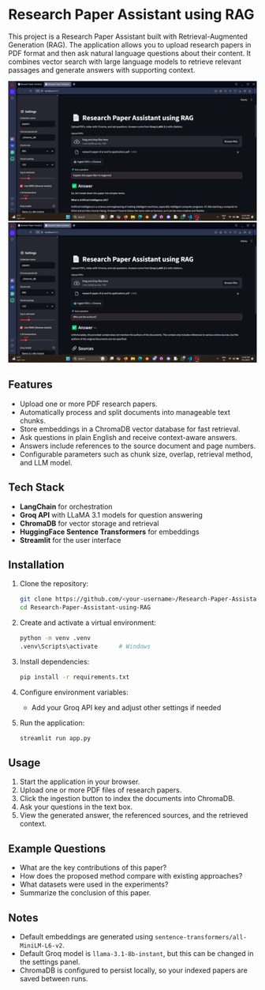 # Research Paper Assistant using RAG

This project is a Research Paper Assistant built with Retrieval-Augmented Generation (RAG). The application allows you to upload research papers in PDF format and then ask natural language questions about their content. It combines vector search with large language models to retrieve relevant passages and generate answers with supporting context.

<img src="pa1.png" alt="Research Paper Assistant using RAG" width="700">
<img src="pa2.png" alt="Research Paper Assistant using RAG" width="700">

## Features

* Upload one or more PDF research papers.
* Automatically process and split documents into manageable text chunks.
* Store embeddings in a ChromaDB vector database for fast retrieval.
* Ask questions in plain English and receive context-aware answers.
* Answers include references to the source document and page numbers.
* Configurable parameters such as chunk size, overlap, retrieval method, and LLM model.

## Tech Stack

* **LangChain** for orchestration
* **Groq API** with LLaMA 3.1 models for question answering
* **ChromaDB** for vector storage and retrieval
* **HuggingFace Sentence Transformers** for embeddings
* **Streamlit** for the user interface

## Installation

1. Clone the repository:

   ```bash
   git clone https://github.com/<your-username>/Research-Paper-Assistant-using-RAG.git
   cd Research-Paper-Assistant-using-RAG
   ```

2. Create and activate a virtual environment:

   ```bash
   python -m venv .venv
   .venv\Scripts\activate      # Windows
   ```

3. Install dependencies:

   ```bash
   pip install -r requirements.txt
   ```

4. Configure environment variables:

   * Add your Groq API key and adjust other settings if needed

5. Run the application:

   ```bash
   streamlit run app.py
   ```

## Usage

1. Start the application in your browser.
2. Upload one or more PDF files of research papers.
3. Click the ingestion button to index the documents into ChromaDB.
4. Ask your questions in the text box.
5. View the generated answer, the referenced sources, and the retrieved context.

## Example Questions

* What are the key contributions of this paper?
* How does the proposed method compare with existing approaches?
* What datasets were used in the experiments?
* Summarize the conclusion of this paper.

## Notes

* Default embeddings are generated using `sentence-transformers/all-MiniLM-L6-v2`.
* Default Groq model is `llama-3.1-8b-instant`, but this can be changed in the settings panel.
* ChromaDB is configured to persist locally, so your indexed papers are saved between runs.

